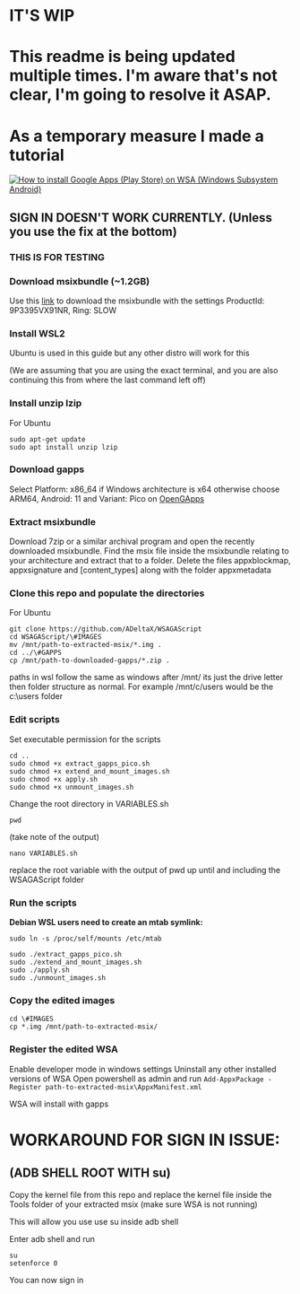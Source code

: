 # IT'S **WIP**

# This readme is being updated multiple times. I'm aware that's not clear, I'm going to resolve it ASAP.

# As a temporary measure I made a tutorial
[![How to install Google Apps (Play Store) on WSA (Windows Subsystem Android)](http://img.youtube.com/vi/rIt00xDp0tM/0.jpg)](http://www.youtube.com/watch?v=rIt00xDp0tM "How to install Google Apps (Play Store) on WSA (Windows Subsystem Android)")

## SIGN IN DOESN'T WORK CURRENTLY. (Unless you use the fix at the bottom)
### THIS IS FOR TESTING

### Download msixbundle (~1.2GB)
Use this [link](https://store.rg-adguard.net/) to download the msixbundle with the settings ProductId: 9P3395VX91NR, Ring: SLOW

### Install WSL2 
Ubuntu is used in this guide but any other distro will work for this 

(We are assuming that you are using the exact terminal, and you are also continuing this from where the last command left off)

### Install unzip lzip 
For Ubuntu
```
sudo apt-get update
sudo apt install unzip lzip
```

### Download gapps 
Select Platform: x86_64 if Windows architecture is x64 otherwise choose ARM64, Android: 11 and Variant: Pico on [OpenGApps](https://opengapps.org/)

### Extract msixbundle
Download 7zip or a similar archival program and open the recently downloaded msixbundle. Find the msix file inside the msixbundle relating to your architecture and extract that to a folder.
Delete the files appxblockmap, appxsignature and \[content_types\] along with the folder appxmetadata

### Clone this repo and populate the directories
For Ubuntu
```
git clone https://github.com/ADeltaX/WSAGAScript
cd WSAGAScript/\#IMAGES
mv /mnt/path-to-extracted-msix/*.img .
cd ../\#GAPPS
cp /mnt/path-to-downloaded-gapps/*.zip .
```
paths in wsl follow the same as windows after /mnt/ its just the drive letter then folder structure as normal. For example /mnt/c/users would be the c:\users folder


### Edit scripts
Set executable permission for the scripts
```
cd ..
sudo chmod +x extract_gapps_pico.sh
sudo chmod +x extend_and_mount_images.sh
sudo chmod +x apply.sh
sudo chmod +x unmount_images.sh
```
Change the root directory in VARIABLES.sh
```
pwd
```
(take note of the output)
```
nano VARIABLES.sh
```

replace the root variable with the output of pwd up until and including the WSAGAScript folder 


### Run the scripts
**Debian WSL users need to create an mtab symlink:**
```
sudo ln -s /proc/self/mounts /etc/mtab
```

```
sudo ./extract_gapps_pico.sh
sudo ./extend_and_mount_images.sh
sudo ./apply.sh
sudo ./unmount_images.sh
```

### Copy the edited images
```
cd \#IMAGES
cp *.img /mnt/path-to-extracted-msix/
```
### Register the edited WSA
Enable developer mode in windows settings
Uninstall any other installed versions of WSA
Open powershell as admin and run ```Add-AppxPackage -Register path-to-extracted-msix\AppxManifest.xml```

WSA will install with gapps

# WORKAROUND FOR SIGN IN ISSUE:
## (ADB SHELL ROOT WITH su)
Copy the kernel file from this repo and replace the kernel file inside the Tools folder of your extracted msix (make sure WSA is not running)

This will allow you use use su inside adb shell

Enter adb shell and run
```
su
setenforce 0
```
You can now sign in
